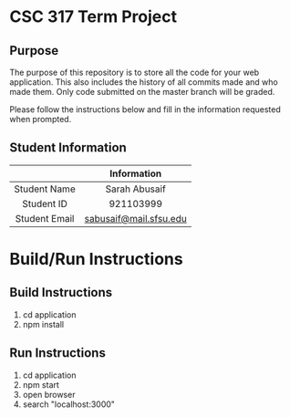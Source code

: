 # CSC 317 Term Project

## Purpose

The purpose of this repository is to store all the code for your web application. This also includes the history of all commits made and who made them. Only code submitted on the master branch will be graded.

Please follow the instructions below and fill in the information requested when prompted.

## Student Information

|               | Information               |
|:-------------:|:-------------------------:|
| Student Name  | Sarah Abusaif             |
| Student ID    | 921103999                 |
| Student Email | sabusaif@mail.sfsu.edu    |



# Build/Run Instructions

## Build Instructions
1. cd application
2. npm install

## Run Instructions
1. cd application
2. npm start
3. open browser
4. search "localhost:3000"